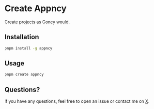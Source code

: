 # Create Appncy
Create projects as Goncy would.

## Installation
```bash
pnpm install -g appncy
```

## Usage
```bash
pnpm create appncy
```

## Questions?
If you have any questions, feel free to open an issue or contact me on [X](https://x.com/goncy).
